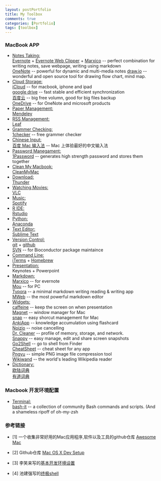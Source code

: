 ```yaml
---
layout: postPortfolio
title: My Toolbox
comments: true
categories: [Portfolio]
tags: [toolbox]
---  
```



### MacBook APP

- <u>Notes Taking:</u>    
    [Evernote](https://evernote.com) + [Evernote Web Clipper](https://evernote.com/webclipper/) + [Marxico](https://marxi.co) -- perfect combination for writing notes, save webpage, writing using markdown     
    [OneNote](https://www.onenote.com) -- powerful for dynamic and multi-media notes
    [draw.io](https://www.draw.io) -- wonderful and open source tool for drawing flow chart, mind map.  
- <u>Cloud Storage:</u>       
    [iCloud](https://www.icloud.com) -- for macbook, iphone and ipad   
    [google drive](https://www.google.com/drive/) -- fast stable and efficient synchronization   
    [百度云](http://yun.baidu.com) -- big free volumn, good for big files backup    
    [OneDrive](https://itunes.apple.com/us/app/microsoft-onedrive-cloud-storage/id477537958?mt=8) -- for OneNote and microsoft products
- <u>Paper Management:</u>     
    [Mendeley](https://www.mendeley.com)
- <u>RSS Management:</u>   
    [Leaf](https://itunes.apple.com/us/app/leaf-rss-news-reader/id576338668?mt=12)
- <u>Grammer Checking:</u>     
    [1checker](http://www.1checker.com) -- free grammer checker
- <u>Chinese Input:</u>         
    [百度 Mac 输入法](https://srf.baidu.com/input/mac.html) -- Mac 上体验最好的中文输入法
- <u>Password Manegament:</u>    
    [1Password](https://1password.com) -- generates high strength password and stores them together
- <u>Clean My Macbook:</u>     
    [CleanMyMac](http://macpaw.com/cleanmymac)
- <u>Download:</u>   
    [Thunder](http://mac.xunlei.com)
- <u>Watching Movies:</u>   
    [VLC](http://www.videolan.org/vlc/download-macosx.html)
- <u>Music:</u>   
    [Spotify](https://www.spotify.com)
- <u>R IDE:</u>     
    [Rstudio](https://www.rstudio.com)
- <u>Python:</u>     
    [Anaconda](https://www.continuum.io/downloads) 
- <u>Text Editor:</u>     
    [Sublime Text](https://www.sublimetext.com)
- <u>Version Control:</u>      
    [git](https://git-scm.com) + [github](https://github.com)        
    [SVN](https://subversion.apache.org) -- for Bioconductor package maintaince
- <u>Command Line:</u>    
    [iTerms](https://www.iterm2.com) + [Homebrew](http://brew.sh)
- <u>Presentation:</u>     
    Keynotes + Powerpoint
- <u>Markdown:</u>      
    [Marxico](https://marxi.co) -- for evernote     
    [Mou](http://25.io/mou/) -- for PC    
    [Typora](http://www.typora.io) -- a minimal markdown writing reading & writing app  
    [MWeb](http://www.mweb.im) -- the most powerful markdown editor    
- <u>Widgets:</u>       
    [caffeine](https://itunes.apple.com/en/app/caffeine/id411246225?mt=12) -- keep the screen on when presentation  
    [Magnet](http://magnet.crowdcafe.com) -- window manager for Mac  
    [snap](https://itunes.apple.com/sg/app/snap/id418073146?mt=12) -- easy shorcut management for Mac  
    [AnkiApp](https://www.ankiapp.com) -- knowledge accumulation using flashcard        
    [Noizio](http://noiz.io) -- noise cancelling    
    [Dr. Cleaner](https://itunes.apple.com/us/app/dr.-cleaner-disk-memory-clean/id921458519?mt=12) -- profile of memory, storage, and network.     
    [Snappy](http://go-snappy.com) -- easy manage, edit and share screen snapshots   
    [Go2Shell](http://zipzapmac.com/go2shell) -- go to shell from Finder   
    [CheatSheet](https://www.mediaatelier.com/CheatSheet/) -- cheat sheet for any app   
    [Pngyu](http://nukesaq88.github.io/Pngyu/) -- simple PNG image file compression tool   
    [Wikiwand](http://www.wikiwand.com) -- the world's leading Wikipedia reader  
- <u>Dictionary:</u>  
    [欧陆词典](http://www.eudic.net)     
    [有道词典](http://www.youdao.com)


### Macbook 开发环境配置

- <u>Terminal:</u>    
    [bash-it](https://github.com/Bash-it/bash-it) -- a collection of community Bash commands and scripts. (And a shameless ripoff of oh-my-zsh

















### 参考链接

- [1] 一个收集非常好用的Mac应用程序,软件以及工具的github仓库 [Awesome Mac](https://github.com/jaywcjlove/awesome-mac/blob/master/README.md)

- [2] Github仓库 [Mac OS X Dev Setup](https://github.com/nicolashery/mac-dev-setup)

- [3] 李笑来写的[基本开发环境设置](http://xiaolai.li/2016/06/16/makecs-basic-dev-env-settup/)

- [4] 池建强写的[终极shell](http://macshuo.com/?p=676)






























